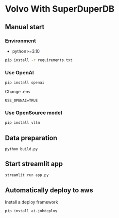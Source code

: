 # Volvo With SuperDuperDB

## Manual start

### Environment
- python>=3.10


```bash
pip install -r requirements.txt
```

### Use OpenAI

```
pip install openai
```

Change .env

```
USE_OPENAI=TRUE
```

### Use OpenSource model

```bash
pip install vllm
```

## Data preparation

```
python build.py
```


## Start streamlit app
```bash
streamlit run app.py
```


## Automatically deploy to aws


Install a deploy framework

```bash
pip install ai-jobdeploy
```
